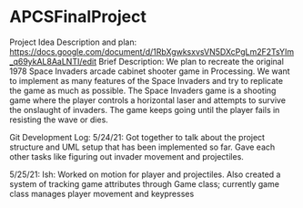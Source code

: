 # APCSFinalProject
Project Idea Description and plan: https://docs.google.com/document/d/1RbXgwksxvsVN5DXcPgLm2F2TsYIm_q69ykAL8AaLNTI/edit 
Brief Description:
We plan to recreate the original 1978 Space Invaders arcade cabinet shooter game in Processing. We want to implement as many features of the Space Invaders and try to replicate the game as much as possible. The Space Invaders game is a shooting game where the player controls a horizontal laser and attempts to survive the onslaught of invaders. The game keeps going until the player fails in resisting the wave or dies. 

Git Development Log:
5/24/21:
Got together to talk about the project structure and UML setup that has been implemented so far. Gave each other tasks like figuring out invader movement and projectiles.

5/25/21:
Ish: Worked on motion for player and projectiles. Also created a system of tracking game attributes through Game class; currently game class manages player movement and keypresses